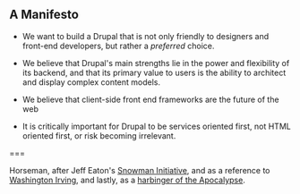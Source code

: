 ## A Manifesto

- We want to build a Drupal that is not only friendly to designers and front-end developers, but rather a _preferred_ choice.

- We believe that Drupal's main strengths lie in the power and flexibility of its backend, and that its primary value to users is the ability to architect and display complex content models.

- We believe that client-side front end frameworks are the future of the web

- It is critically important for Drupal to be services oriented first, not HTML oriented first, or risk becoming irrelevant. 

===

Horseman, after Jeff Eaton's [Snowman Initiative](http://groups.drupal.org/snowman), and as a reference to [Washington Irving](http://en.wikipedia.org/wiki/Headless_horseman), and lastly, as a [harbinger of the Apocalypse](http://en.wikipedia.org/wiki/Four_Horsemen_of_the_Apocalypse).
